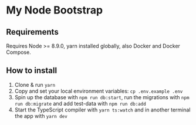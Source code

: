 # My Node Bootstrap

## Requirements
Requires Node >= 8.9.0, yarn installed globally, also Docker and Docker Compose.

## How to install
1) Clone & run `yarn`
2) Copy and set your local environment variables: `cp .env.example .env`
3) Spin up the database with `npm run db:start`, run the migrations with `npm run db:migrate` and add test-data with `npm run db:add`
4) Start the TypeScript compiler with `yarn ts:watch` and in another terminal the app with `yarn dev`